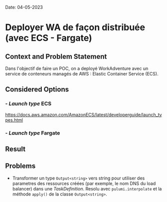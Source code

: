 Date: 04-05-2023
# Deployer WA de façon distribuée (avec ECS - Fargate)

## Context and Problem Statement

Dans l'objectif de faire un POC, on a deployé WorkAdventure avec un service de conteneurs managés de AWS : Elastic Container Service (ECS).

## Considered Options

### - *Launch type* ECS 
https://docs.aws.amazon.com/AmazonECS/latest/developerguide/launch_types.html
### - *Launch type* Fargate 

## Result

## Problems

- Transformer un type `Output<string>` vers string pour utiliser des parametres des ressources créées (par exemple, le nom DNS du load balancer) dans une *TaskDefinition*. Resolu avec `pulumi.interpolate` et la méthode `apply()` de la classe `Output<string>`. 